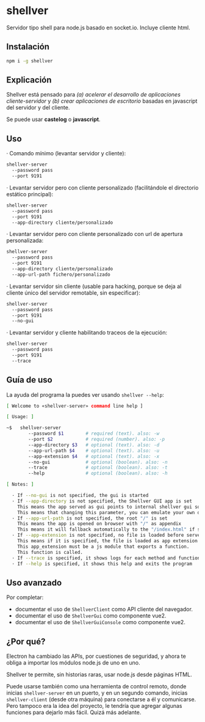# shellver

Servidor tipo shell para node.js basado en socket.io. Incluye cliente html.

## Instalación

```sh
npm i -g shellver
```

## Explicación

Shellver está pensado para *(a) acelerar el desarrollo de aplicaciones cliente-servidor* y *(b) crear aplicaciones de escritorio* basadas en javascript del servidor y del cliente.

Se puede usar **castelog** o **javascript**.

## Uso

· Comando mínimo (levantar servidor y cliente):

```sh
shellver-server
  --password pass
  --port 9191
```

· Levantar servidor pero con cliente personalizado (facilitándole el directorio estático principal):

```sh
shellver-server
  --password pass
  --port 9191
  --app-directory cliente/personalizado
```

· Levantar servidor pero con cliente personalizado con url de apertura personalizada:

```sh
shellver-server
  --password pass
  --port 9191
  --app-directory cliente/personalizado
  --app-url-path fichero/personalizado
```

· Levantar servidor sin cliente (usable para hacking, porque se deja al cliente único del servidor remotable, sin especificar):

```sh
shellver-server
  --password pass
  --port 9191
  --no-gui
```

· Levantar servidor y cliente habilitando traceos de la ejecución:

```sh
shellver-server
  --password pass
  --port 9191
  --trace
```
## Guía de uso

La ayuda del programa la puedes ver usando `shellver --help`:

```sh
[ Welcome to «shellver-server» command line help ]

[ Usage: ]

~$   shellver-server
        --password $1        # required (text). also: -w
        --port $2            # required (number). also: -p
        --app-directory $3   # optional (text). also: -d
        --app-url-path $4    # optional (text). also: -u
        --app-extension $4   # optional (text). also: -x
        --no-gui             # optional (boolean). also: -n
        --trace              # optional (boolean). also: -t
        --help               # optional (boolean). also: -h

[ Notes: ]

  · If --no-gui is not specified, the gui is started
  · If --app-directory is not specified, the Shellver GUI app is set
    This means the app served as gui points to internal shellver gui source
    This means that changing this parameter, you can emulate your own desktop apps
  · If --app-url-path is not specified, the root "/" is set
    This means the app is opened on browser with "/" as appendix
    This means it will fallback automatically to the "/index.html" if so
  · If --app-extension is not specified, no file is loaded before server and socket connections
    This means if it is specified, the file is loaded as app extension
    This app_extension must be a js module that exports a function.
    This function is called.
  · If --trace is specified, it shows logs for each method and function run
  · If --help is specified, it shows this help and exits the program
```

## Uso avanzado

Por completar:

  - documentar el uso de `ShellverClient` como API cliente del navegador.
  - documentar el uso de `ShellverGui` como componente vue2.
  - documentar el uso de `ShellverGuiConsole` como componente vue2.


## ¿Por qué?

Electron ha cambiado las APIs, por cuestiones de seguridad, y ahora te obliga a importar los módulos node.js de uno en uno.

Shellver te permite, sin historias raras, usar node.js desde páginas HTML.

Puede usarse también como una herramienta de control remoto, donde inicias `shellver-server` en un puerto, y en un segundo comando, inicias `shellver-client` (desde otra máquina) para conectarse a él y comunicarse. Pero tampoco era la idea del proyecto, le tendría que agregar algunas funciones para dejarlo más fácil. Quizá más adelante.



